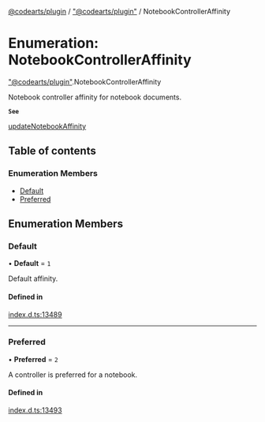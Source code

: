 [@codearts/plugin](../README.md) / ["@codearts/plugin"](../modules/_codearts_plugin_.md) / NotebookControllerAffinity

# Enumeration: NotebookControllerAffinity

["@codearts/plugin"](../modules/_codearts_plugin_.md).NotebookControllerAffinity

Notebook controller affinity for notebook documents.

**`See`**

[updateNotebookAffinity](../interfaces/codearts_plugin_.NotebookController.md#updatenotebookaffinity)

## Table of contents

### Enumeration Members

- [Default](codearts_plugin_.NotebookControllerAffinity.md#default)
- [Preferred](codearts_plugin_.NotebookControllerAffinity.md#preferred)

## Enumeration Members

### Default

• **Default** = ``1``

Default affinity.

#### Defined in

[index.d.ts:13489](https://github.com/huaweicloud/cloudide-plugin-api/blob/a055dd0/index.d.ts#L13489)

___

### Preferred

• **Preferred** = ``2``

A controller is preferred for a notebook.

#### Defined in

[index.d.ts:13493](https://github.com/huaweicloud/cloudide-plugin-api/blob/a055dd0/index.d.ts#L13493)
